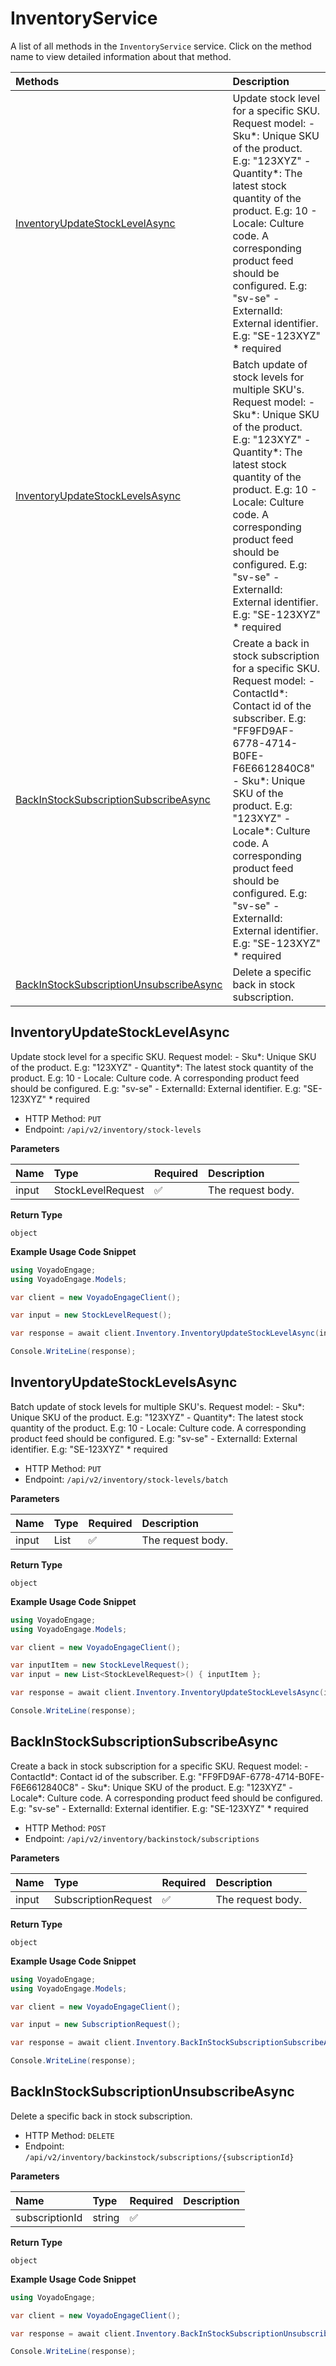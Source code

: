 # InventoryService

A list of all methods in the `InventoryService` service. Click on the method name to view detailed information about that method.

| Methods                                                                             | Description                                                                                                                                                                                                                                                                                                                                                               |
| :---------------------------------------------------------------------------------- | :------------------------------------------------------------------------------------------------------------------------------------------------------------------------------------------------------------------------------------------------------------------------------------------------------------------------------------------------------------------------ |
| [InventoryUpdateStockLevelAsync](#inventoryupdatestocklevelasync)                   | Update stock level for a specific SKU. Request model: - Sku*: Unique SKU of the product. E.g: "123XYZ" - Quantity*: The latest stock quantity of the product. E.g: 10 - Locale: Culture code. A corresponding product feed should be configured. E.g: "sv-se" - ExternalId: External identifier. E.g: "SE-123XYZ" \* required                                             |
| [InventoryUpdateStockLevelsAsync](#inventoryupdatestocklevelsasync)                 | Batch update of stock levels for multiple SKU's. Request model: - Sku*: Unique SKU of the product. E.g: "123XYZ" - Quantity*: The latest stock quantity of the product. E.g: 10 - Locale: Culture code. A corresponding product feed should be configured. E.g: "sv-se" - ExternalId: External identifier. E.g: "SE-123XYZ" \* required                                   |
| [BackInStockSubscriptionSubscribeAsync](#backinstocksubscriptionsubscribeasync)     | Create a back in stock subscription for a specific SKU. Request model: - ContactId*: Contact id of the subscriber. E.g: "FF9FD9AF-6778-4714-B0FE-F6E6612840C8" - Sku*: Unique SKU of the product. E.g: "123XYZ" - Locale\*: Culture code. A corresponding product feed should be configured. E.g: "sv-se" - ExternalId: External identifier. E.g: "SE-123XYZ" \* required |
| [BackInStockSubscriptionUnsubscribeAsync](#backinstocksubscriptionunsubscribeasync) | Delete a specific back in stock subscription.                                                                                                                                                                                                                                                                                                                             |

## InventoryUpdateStockLevelAsync

Update stock level for a specific SKU. Request model: - Sku*: Unique SKU of the product. E.g: "123XYZ" - Quantity*: The latest stock quantity of the product. E.g: 10 - Locale: Culture code. A corresponding product feed should be configured. E.g: "sv-se" - ExternalId: External identifier. E.g: "SE-123XYZ" \* required

- HTTP Method: `PUT`
- Endpoint: `/api/v2/inventory/stock-levels`

**Parameters**

| Name  | Type              | Required | Description       |
| :---- | :---------------- | :------- | :---------------- |
| input | StockLevelRequest | ✅       | The request body. |

**Return Type**

`object`

**Example Usage Code Snippet**

```csharp
using VoyadoEngage;
using VoyadoEngage.Models;

var client = new VoyadoEngageClient();

var input = new StockLevelRequest();

var response = await client.Inventory.InventoryUpdateStockLevelAsync(input);

Console.WriteLine(response);
```

## InventoryUpdateStockLevelsAsync

Batch update of stock levels for multiple SKU's. Request model: - Sku*: Unique SKU of the product. E.g: "123XYZ" - Quantity*: The latest stock quantity of the product. E.g: 10 - Locale: Culture code. A corresponding product feed should be configured. E.g: "sv-se" - ExternalId: External identifier. E.g: "SE-123XYZ" \* required

- HTTP Method: `PUT`
- Endpoint: `/api/v2/inventory/stock-levels/batch`

**Parameters**

| Name  | Type                    | Required | Description       |
| :---- | :---------------------- | :------- | :---------------- |
| input | List<StockLevelRequest> | ✅       | The request body. |

**Return Type**

`object`

**Example Usage Code Snippet**

```csharp
using VoyadoEngage;
using VoyadoEngage.Models;

var client = new VoyadoEngageClient();

var inputItem = new StockLevelRequest();
var input = new List<StockLevelRequest>() { inputItem };

var response = await client.Inventory.InventoryUpdateStockLevelsAsync(input);

Console.WriteLine(response);
```

## BackInStockSubscriptionSubscribeAsync

Create a back in stock subscription for a specific SKU. Request model: - ContactId*: Contact id of the subscriber. E.g: "FF9FD9AF-6778-4714-B0FE-F6E6612840C8" - Sku*: Unique SKU of the product. E.g: "123XYZ" - Locale\*: Culture code. A corresponding product feed should be configured. E.g: "sv-se" - ExternalId: External identifier. E.g: "SE-123XYZ" \* required

- HTTP Method: `POST`
- Endpoint: `/api/v2/inventory/backinstock/subscriptions`

**Parameters**

| Name  | Type                | Required | Description       |
| :---- | :------------------ | :------- | :---------------- |
| input | SubscriptionRequest | ✅       | The request body. |

**Return Type**

`object`

**Example Usage Code Snippet**

```csharp
using VoyadoEngage;
using VoyadoEngage.Models;

var client = new VoyadoEngageClient();

var input = new SubscriptionRequest();

var response = await client.Inventory.BackInStockSubscriptionSubscribeAsync(input);

Console.WriteLine(response);
```

## BackInStockSubscriptionUnsubscribeAsync

Delete a specific back in stock subscription.

- HTTP Method: `DELETE`
- Endpoint: `/api/v2/inventory/backinstock/subscriptions/{subscriptionId}`

**Parameters**

| Name           | Type   | Required | Description |
| :------------- | :----- | :------- | :---------- |
| subscriptionId | string | ✅       |             |

**Return Type**

`object`

**Example Usage Code Snippet**

```csharp
using VoyadoEngage;

var client = new VoyadoEngageClient();

var response = await client.Inventory.BackInStockSubscriptionUnsubscribeAsync("subscriptionId");

Console.WriteLine(response);
```

<!-- This file was generated by liblab | https://liblab.com/ -->
